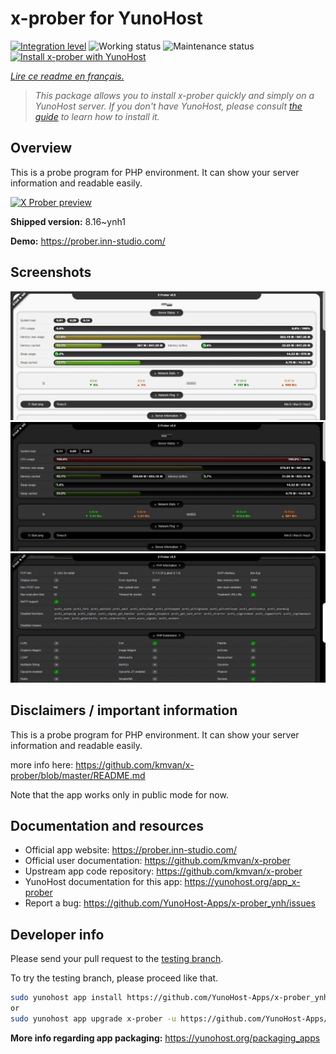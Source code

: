 <!--
N.B.: This README was automatically generated by https://github.com/YunoHost/apps/tree/master/tools/README-generator
It shall NOT be edited by hand.
-->

# x-prober for YunoHost

[![Integration level](https://dash.yunohost.org/integration/x-prober.svg)](https://dash.yunohost.org/appci/app/x-prober) ![Working status](https://ci-apps.yunohost.org/ci/badges/x-prober.status.svg) ![Maintenance status](https://ci-apps.yunohost.org/ci/badges/x-prober.maintain.svg)  
[![Install x-prober with YunoHost](https://install-app.yunohost.org/install-with-yunohost.svg)](https://install-app.yunohost.org/?app=x-prober)

*[Lire ce readme en français.](./README_fr.md)*

> *This package allows you to install x-prober quickly and simply on a YunoHost server.
If you don't have YunoHost, please consult [the guide](https://yunohost.org/#/install) to learn how to install it.*

## Overview

This is a probe program for PHP environment. It can show your server information and readable easily.


[![X Prober preview](https://raw.githubusercontent.com/kmvan/x-prober/master/screenshots/preview.webp)](https://raw.githubusercontent.com/kmvan/x-prober/master/screenshots/preview.webp)



**Shipped version:** 8.16~ynh1

**Demo:** https://prober.inn-studio.com/

## Screenshots

![Screenshot of x-prober](./doc/screenshots/03.jpg)
![Screenshot of x-prober](./doc/screenshots/01.jpg)
![Screenshot of x-prober](./doc/screenshots/02.jpg)

## Disclaimers / important information

This is a probe program for PHP environment. It can show your server information and readable easily.

more info here: https://github.com/kmvan/x-prober/blob/master/README.md

Note that the app works only in public mode for now. 

## Documentation and resources

* Official app website: <https://prober.inn-studio.com/>
* Official user documentation: <https://github.com/kmvan/x-prober>
* Upstream app code repository: <https://github.com/kmvan/x-prober>
* YunoHost documentation for this app: <https://yunohost.org/app_x-prober>
* Report a bug: <https://github.com/YunoHost-Apps/x-prober_ynh/issues>

## Developer info

Please send your pull request to the [testing branch](https://github.com/YunoHost-Apps/x-prober_ynh/tree/testing).

To try the testing branch, please proceed like that.

``` bash
sudo yunohost app install https://github.com/YunoHost-Apps/x-prober_ynh/tree/testing --debug
or
sudo yunohost app upgrade x-prober -u https://github.com/YunoHost-Apps/x-prober_ynh/tree/testing --debug
```

**More info regarding app packaging:** <https://yunohost.org/packaging_apps>
